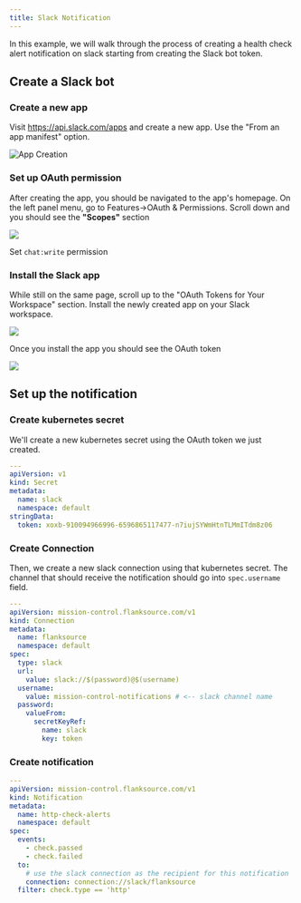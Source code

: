 ```yaml
---
title: Slack Notification
---
```


In this example, we will walk through the process of creating a health check alert notification on slack starting from creating the Slack bot token.

## Create a Slack bot

### Create a new app

Visit https://api.slack.com/apps and create a new app. Use the "From an app manifest" option.

![App Creation](/img/slack-app-creation.png)

### Set up OAuth permission

After creating the app, you should be navigated to the app's homepage. On the left panel menu, go to Features->OAuth & Permissions. Scroll down and you should see the **"Scopes"** section

![](/img/slack-app-oauth-scope.png)

Set `chat:write` permission

### Install the Slack app

While still on the same page, scroll up to the "OAuth Tokens for Your Workspace" section. Install the newly created app on your Slack workspace.

![](/img/slack-app-install-to-workspace.png)

Once you install the app you should see the OAuth token

![](/img/slack-bot-user-oauth-token.png)

## Set up the notification

### Create kubernetes secret

We'll create a new kubernetes secret using the OAuth token we just created.

```yaml title="slack-secret.yaml"
---
apiVersion: v1
kind: Secret
metadata:
  name: slack
  namespace: default
stringData:
  token: xoxb-910094966996-6596865117477-n7iujSYWmHtnTLMmITdm8z06
```

### Create Connection

Then, we create a new slack connection using that kubernetes secret. The channel that should receive the notification should go into `spec.username` field.

```yaml title="slack-connection.yaml"
---
apiVersion: mission-control.flanksource.com/v1
kind: Connection
metadata:
  name: flanksource
  namespace: default
spec:
  type: slack
  url:
    value: slack://$(password)@$(username)
  username:
    value: mission-control-notifications # <-- slack channel name
  password:
    valueFrom:
      secretKeyRef:
        name: slack
        key: token
```

### Create notification

```yaml title="http-check-notification.yaml"
---
apiVersion: mission-control.flanksource.com/v1
kind: Notification
metadata:
  name: http-check-alerts
  namespace: default
spec:
  events:
    - check.passed
    - check.failed
  to:
    # use the slack connection as the recipient for this notification
    connection: connection://slack/flanksource
  filter: check.type == 'http'
```
